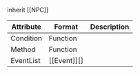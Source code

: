 inherit [[NPC]]

| Attribute | Format      | Description |
| --------- | ----------- | ----------- |
| Condition | Function    |             |
| Method    | Function    |             |
| EventList | [[Event]][] |             |

